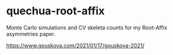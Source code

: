 # quechua-root-affix
Monte Carlo simulations and CV skeleta counts for my Root-Affix asymmetries paper.

https://www.gouskova.com/2021/01/17/gouskova-2021/
